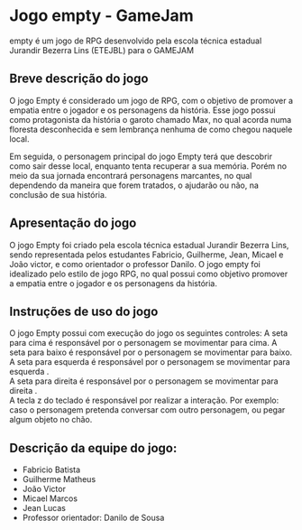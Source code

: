 # Jogo empty - GameJam

empty é um jogo de RPG desenvolvido pela escola técnica estadual Jurandir Bezerra Lins (ETEJBL) para o GAMEJAM

## Breve descrição do jogo 

O jogo Empty é considerado um jogo de RPG, com o objetivo  de promover a empatia  entre o jogador e os personagens da história. Esse jogo possui como protagonista da história o garoto chamado Max, no qual acorda numa floresta desconhecida e sem lembrança nenhuma de como chegou naquele local. 

Em seguida, o personagem principal do jogo Empty terá que descobrir como sair desse local, enquanto tenta recuperar a sua memória.  Porém no meio da sua jornada encontrará personagens marcantes, no qual dependendo da maneira que forem tratados, o ajudarão ou não, na conclusão de sua história. 


## Apresentação do jogo

O jogo Empty foi criado pela escola técnica estadual Jurandir Bezerra Lins, sendo representada pelos estudantes Fabricio, Guilherme,  Jean, Micael e João victor, e como orientador o professor Danilo. O jogo empty foi idealizado pelo estilo de jogo RPG, no qual possui como objetivo promover a empatia  entre o jogador e os personagens da história.  

## Instruções de uso do jogo

O jogo Empty possui com execução do jogo os seguintes controles:
A seta para cima é responsável por o personagem se movimentar para cima. 
A seta para baixo é responsável por o personagem se movimentar para baixo.  
A seta para esquerda é responsável por o personagem se movimentar para esquerda .  
A seta para direita é responsável por o personagem se movimentar para direita .  
A tecla z do teclado é responsável por realizar a interação. Por exemplo: caso o personagem pretenda conversar com outro personagem, ou pegar algum objeto no chão. 

## Descrição da equipe do jogo: 
 
* Fabricio Batista
* Guilherme Matheus
* João Victor
* Micael Marcos
* Jean Lucas
* Professor orientador: Danilo de Sousa

 
